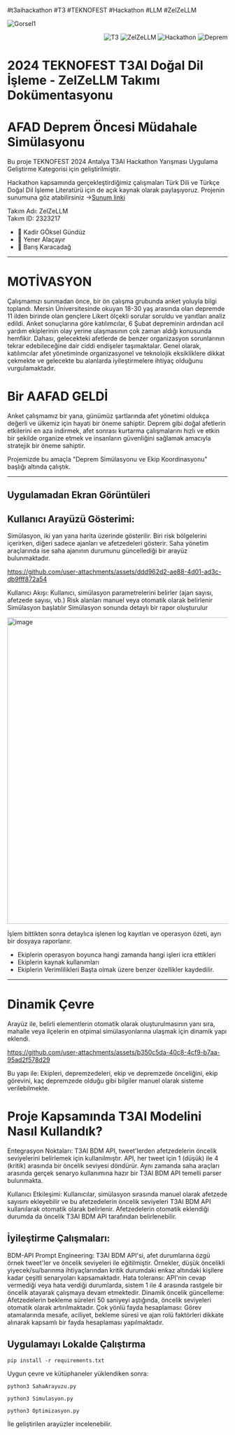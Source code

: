 
#t3aihackathon #T3 #TEKNOFEST #Hackathon #LLM #ZelZeLLM

![Gorsel1](https://github.com/user-attachments/assets/ab724467-24c3-4c2e-a7f3-88be27d6b37c)
<div style="text-align: right;">

![T3](https://img.shields.io/badge/T3_Vakfı-blue)
![ZelZeLLM](https://img.shields.io/badge/ZelZeLLM-purple)
![Hackathon](https://img.shields.io/badge/Hackathon-yellow)
![Deprem](https://img.shields.io/badge/Deprem_Simulatoru-black)
</div>

# 2024 TEKNOFEST T3AI Doğal Dil İşleme - ZelZeLLM Takımı Dokümentasyonu
# AFAD Deprem Öncesi Müdahale Simülasyonu 
Bu proje TEKNOFEST 2024 Antalya T3AI Hackathon Yarışması Uygulama Geliştirme Kategorisi için geliştirilmiştir.



Hackathon kapsamında gerçekleştirdiğimiz çalışmaları Türk Dili ve Türkçe Doğal Dil İşleme Literatürü için de açık kaynak olarak paylaşıyoruz. 
Projenin sunumuna göz atabilirsiniz ->[Sunum linki](https://www.canva.com/design/DAGP_DaTFE/OSgWWIgIoOgGHdMnGdwhMQ/edit?utm_content=DAGP_DaTFE&utm_campaign=designshare&utm_medium=link2&utm_source=sharebutton)

Takım Adı: ZelZeLLM <br>
Takım ID: 2323217

- 👤 Kadir GÖksel Gündüz 
- 👤 Yener Alaçayır
- 👤 Barış Karacadağ 

___________________________________________________________________________________________________________

# MOTİVASYON 
Çalışmamızı sunmadan önce, bir ön çalışma grubunda anket yoluyla bilgi toplandı. Mersin Üniversitesinde okuyan 18-30 yaş arasında olan depremde 11 ilden birinde olan gençlere
Likert ölçekli sorular soruldu ve yanıtları analiz edildi. Anket sonuçlarına göre katılımcılar, 6 Şubat depreminin ardından acil yardım ekiplerinin olay yerine ulaşmasının çok zaman aldığı konusunda hemfikir. Dahası, gelecekteki afetlerde de benzer organizasyon sorunlarının tekrar edebileceğine dair ciddi endişeler taşımaktalar.  Genel olarak, katılımcılar afet yönetiminde organizasyonel ve teknolojik eksikliklere dikkat çekmekte ve gelecekte bu alanlarda iyileştirmelere ihtiyaç olduğunu vurgulamaktadır.

# Bir AAFAD GELDİ

Anket çalışmamız bir yana, günümüz şartlarında afet yönetimi oldukça değerli ve ülkemiz için hayati bir öneme sahiptir. Deprem gibi doğal afetlerin etkilerini en aza indirmek, afet sonrası kurtarma çalışmalarını hızlı ve etkin bir şekilde organize etmek ve insanların güvenliğini sağlamak amacıyla stratejik bir öneme sahiptir.

Projemizde bu amaçla "Deprem Simülasyonu ve Ekip Koordinasyonu" başlığı altında çalıştık. 

________________________________________________________________

## Uygulamadan Ekran Görüntüleri

## Kullanıcı Arayüzü Gösterimi: 
Simülasyon, iki yan yana harita üzerinde gösterilir. Biri risk bölgelerini içerirken, diğeri sadece ajanları ve afetzedeleri gösterir. Saha yönetim araçlarında ise saha ajanının durumunu güncellediği bir arayüz bulunmaktadır.

https://github.com/user-attachments/assets/ddd962d2-ae88-4d01-ad3c-db9fff872a54

Kullanıcı Akışı: Kullanıcı, simülasyon parametrelerini belirler (ajan sayısı, afetzede sayısı, vb.)
Risk alanları manuel veya otomatik olarak belirlenir
Simülasyon başlatılır
Simülasyon sonunda detaylı bir rapor oluşturulur

<img src="https://github.com/user-attachments/assets/abcb24a0-37b5-463c-ba31-41ccef0fdbf7" alt="image" width="700"/>

İşlem bittikten sonra detaylıca işlenen log kayıtları ve operasyon özeti, ayrı bir dosyaya raporlanır.
* Ekiplerin operasyon boyunca hangi zamanda hangi işleri icra ettikleri
* Ekiplerin kaynak kullanımları
* Ekiplerin Verimlilikleri
  Başta olmak üzere benzer özellikler kaydedilir. 

________________________________________________________________

# Dinamik Çevre

Arayüz ile, belirli elementlerin otomatik olarak oluşturulmasının yanı sıra, mahalle veya ilçelerin en otpimal simülasyonlarına ulaşmak için dinamik yapı eklendi. 

https://github.com/user-attachments/assets/b350c5da-40c8-4cf9-b7aa-95ad2f578d29

Bu yapı ile: 
Ekipleri, depremzedeleri, ekip ve depremzede önceliğini, ekip görevini, kaç depremzede olduğu gibi bilgiler manuel olarak sisteme verilebilmekte.


# Proje Kapsamında T3AI Modelini Nasıl Kullandık?

Entegrasyon Noktaları: T3AI BDM API, tweet'lerden afetzedelerin öncelik seviyelerini belirlemek için kullanılmıştır. API, her tweet için 1 (düşük) ile 4 (kritik) arasında bir öncelik seviyesi döndürür. Aynı zamanda saha araçları arasında gerçek senaryo kullanımına hazır bir  T3AI BDM API temelli parser bulunmakta.

Kullanıcı Etkileşimi: Kullanıcılar, simülasyon sırasında manuel olarak afetzede sayısını ekleyebilir ve bu afetzedelerin öncelik seviyeleri T3AI BDM API kullanılarak otomatik olarak belirlenir. Afetzedelerin otomatik eklendiği durumda da öncelik T3AI BDM API tarafından belirlenebilir.

## İyileştirme Çalışmaları: 

BDM-API Prompt Engineering: T3AI BDM API'si, afet durumlarına özgü örnek tweet'ler ve öncelik seviyeleri ile eğitilmiştir. Örnekler, düşük öncelikli yiyecek/su/barınma ihtiyaçlarından kritik durumdaki enkaz altındaki kişilere kadar çeşitli senaryoları kapsamaktadır.
Hata toleransı: API'nin cevap vermediği veya hata verdiği durumlarda, sistem 1 ile 4 arasında rastgele bir öncelik atayarak çalışmaya devam etmektedir.
Dinamik öncelik güncelleme: Afetzedelerin bekleme süreleri 50 saniyeyi aştığında, öncelik seviyeleri otomatik olarak artırılmaktadır.
Çok yönlü fayda hesaplaması: Görev atamalarında mesafe, aciliyet, bekleme süresi ve ajan rolü faktörleri dikkate alınarak kapsamlı bir fayda hesaplaması yapılmaktadır.

## Uygulamayı Lokalde Çalıştırma
```console
pip install -r requirements.txt
```
Uygun çevre ve kütüphaneler yüklendiken sonra:

```console
python3 SahaArayuzu.py
```
```console
python3 Simulasyon.py
```
```console
python3 Optimizasyon.py
```

İle geliştirilen arayüzler incelenebilir.


